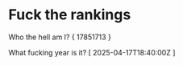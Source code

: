 # Fuck the rankings

Who the hell am I?
{ 17851713 }

What fucking year is it?
[ 2025-04-17T18:40:00Z ]
